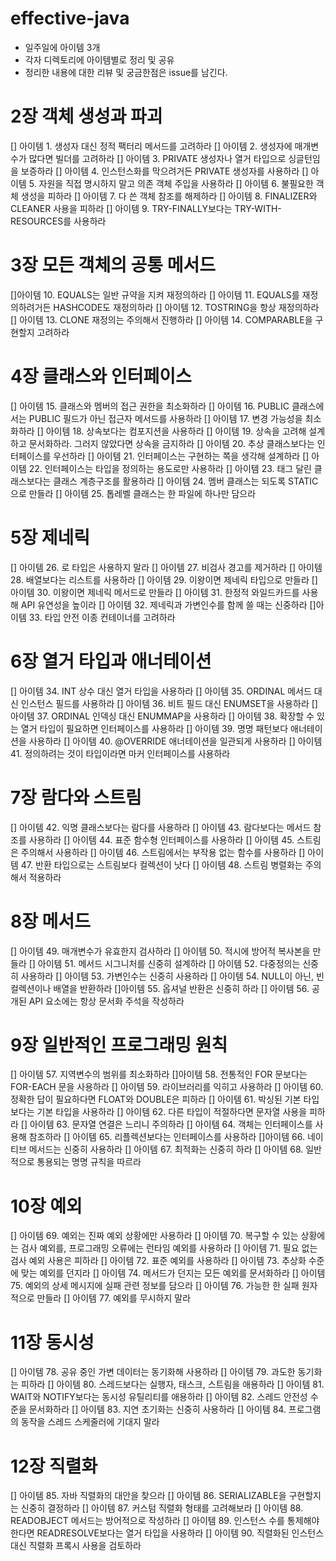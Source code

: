 # effective-java

 
- 일주일에 아이템 3개
- 각자 디렉토리에 아이템별로 정리 및 공유
- 정리한 내용에 대한 리뷰 및 궁금한점은 issue를 남긴다.



# 2장 객체 생성과 파괴

[] 아이템 1. 생성자 대신 정적 팩터리 메서드를 고려하라
[] 아이템 2. 생성자에 매개변수가 많다면 빌더를 고려하라
[] 아이템 3. PRIVATE 생성자나 열거 타입으로 싱글턴임을 보증하라
[] 아이템 4. 인스턴스화를 막으려거든 PRIVATE 생성자를 사용하라
[] 아이템 5. 자원을 직접 명시하지 말고 의존 객체 주입을 사용하라
[] 아이템 6. 불필요한 객체 생성을 피하라
[] 아이템 7. 다 쓴 객체 참조를 해제하라
[] 아이템 8. FINALIZER와 CLEANER 사용을 피하라
[] 아이템 9. TRY-FINALLY보다는 TRY-WITH-RESOURCES를 사용하라

# 3장 모든 객체의 공통 메서드
[]아이템 10. EQUALS는 일반 규약을 지켜 재정의하라
[] 아이템 11. EQUALS를 재정의하려거든 HASHCODE도 재정의하라
[] 아이템 12. TOSTRING을 항상 재정의하라
[] 아이템 13. CLONE 재정의는 주의해서 진행하라
[] 아이템 14. COMPARABLE을 구현할지 고려하라

# 4장 클래스와 인터페이스
[] 아이템 15. 클래스와 멤버의 접근 권한을 최소화하라
[] 아이템 16. PUBLIC 클래스에서는 PUBLIC 필드가 아닌 접근자 메서드를 사용하라
[] 아이템 17. 변경 가능성을 최소화하라
[] 아이템 18. 상속보다는 컴포지션을 사용하라
[] 아이템 19. 상속을 고려해 설계하고 문서화하라. 그러지 않았다면 상속을 금지하라
[] 아이템 20. 추상 클래스보다는 인터페이스를 우선하라
[] 아이템 21. 인터페이스는 구현하는 쪽을 생각해 설계하라
[] 아이템 22. 인터페이스는 타입을 정의하는 용도로만 사용하라
[] 아이템 23. 태그 달린 클래스보다는 클래스 계층구조를 활용하라
[] 아이템 24. 멤버 클래스는 되도록 STATIC으로 만들라
[] 아이템 25. 톱레벨 클래스는 한 파일에 하나만 담으라

# 5장 제네릭
[] 아이템 26. 로 타입은 사용하지 말라
[] 아이템 27. 비검사 경고를 제거하라
[] 아이템 28. 배열보다는 리스트를 사용하라
[] 아이템 29. 이왕이면 제네릭 타입으로 만들라
[] 아이템 30. 이왕이면 제네릭 메서드로 만들라
[] 아이템 31. 한정적 와일드카드를 사용해 API 유연성을 높이라
[] 아이템 32. 제네릭과 가변인수를 함께 쓸 때는 신중하라
[]아이템 33. 타입 안전 이종 컨테이너를 고려하라


# 6장 열거 타입과 애너테이션
[] 아이템 34. INT 상수 대신 열거 타입을 사용하라
[] 아이템 35. ORDINAL 메서드 대신 인스턴스 필드를 사용하라
[] 아이템 36. 비트 필드 대신 ENUMSET을 사용하라
[] 아이템 37. ORDINAL 인덱싱 대신 ENUMMAP을 사용하라
[] 아이템 38. 확장할 수 있는 열거 타입이 필요하면 인터페이스를 사용하라
[] 아이템 39. 명명 패턴보다 애너테이션을 사용하라
[] 아이템 40. @OVERRIDE 애너테이션을 일관되게 사용하라
[] 아이템 41. 정의하려는 것이 타입이라면 마커 인터페이스를 사용하라

# 7장 람다와 스트림
[] 아이템 42. 익명 클래스보다는 람다를 사용하라
[] 아이템 43. 람다보다는 메서드 참조를 사용하라
[] 아이템 44. 표준 함수형 인터페이스를 사용하라
[] 아이템 45. 스트림은 주의해서 사용하라
[] 아이템 46. 스트림에서는 부작용 없는 함수를 사용하라
[] 아이템 47. 반환 타입으로는 스트림보다 컬렉션이 낫다
[] 아이템 48. 스트림 병렬화는 주의해서 적용하라


# 8장 메서드
[] 아이템 49. 매개변수가 유효한지 검사하라
[] 아이템 50. 적시에 방어적 복사본을 만들라
[] 아이템 51. 메서드 시그니처를 신중히 설계하라
[] 아이템 52. 다중정의는 신중히 사용하라
[] 아이템 53. 가변인수는 신중히 사용하라
[] 아이템 54. NULL이 아닌, 빈 컬렉션이나 배열을 반환하라
[]아이템 55. 옵셔널 반환은 신중히 하라
[] 아이템 56. 공개된 API 요소에는 항상 문서화 주석을 작성하라


# 9장 일반적인 프로그래밍 원칙
[] 아이템 57. 지역변수의 범위를 최소화하라
[]아이템 58. 전통적인 FOR 문보다는 FOR-EACH 문을 사용하라
[] 아이템 59. 라이브러리를 익히고 사용하라
[] 아이템 60. 정확한 답이 필요하다면 FLOAT와 DOUBLE은 피하라
[] 아이템 61. 박싱된 기본 타입보다는 기본 타입을 사용하라
[] 아이템 62. 다른 타입이 적절하다면 문자열 사용을 피하라
[] 아이템 63. 문자열 연결은 느리니 주의하라
[] 아이템 64. 객체는 인터페이스를 사용해 참조하라
[] 아이템 65. 리플렉션보다는 인터페이스를 사용하라
[]아이템 66. 네이티브 메서드는 신중히 사용하라
[] 아이템 67. 최적화는 신중히 하라
[] 아이템 68. 일반적으로 통용되는 명명 규칙을 따르라

# 10장 예외
[] 아이템 69. 예외는 진짜 예외 상황에만 사용하라
[] 아이템 70. 복구할 수 있는 상황에는 검사 예외를, 프로그래밍 오류에는 런타임 예외를 사용하라
[] 아이템 71. 필요 없는 검사 예외 사용은 피하라
[] 아이템 72. 표준 예외를 사용하라
[] 아이템 73. 추상화 수준에 맞는 예외를 던지라
[] 아이템 74. 메서드가 던지는 모든 예외를 문서화하라
[] 아이템 75. 예외의 상세 메시지에 실패 관련 정보를 담으라
[] 아이템 76. 가능한 한 실패 원자적으로 만들라
[] 아이템 77. 예외를 무시하지 말라

# 11장 동시성
[] 아이템 78. 공유 중인 가변 데이터는 동기화해 사용하라
[] 아이템 79. 과도한 동기화는 피하라
[] 아이템 80. 스레드보다는 실행자, 태스크, 스트림을 애용하라
[] 아이템 81. WAIT와 NOTIFY보다는 동시성 유틸리티를 애용하라
[] 아이템 82. 스레드 안전성 수준을 문서화하라
[] 아이템 83. 지연 초기화는 신중히 사용하라
[] 아이템 84. 프로그램의 동작을 스레드 스케줄러에 기대지 말라

# 12장 직렬화
[] 아이템 85. 자바 직렬화의 대안을 찾으라
[] 아이템 86. SERIALIZABLE을 구현할지는 신중히 결정하라
[] 아이템 87. 커스텀 직렬화 형태를 고려해보라
[] 아이템 88. READOBJECT 메서드는 방어적으로 작성하라
[] 아이템 89. 인스턴스 수를 통제해야 한다면 READRESOLVE보다는 열거 타입을 사용하라
[] 아이템 90. 직렬화된 인스턴스 대신 직렬화 프록시 사용을 검토하라